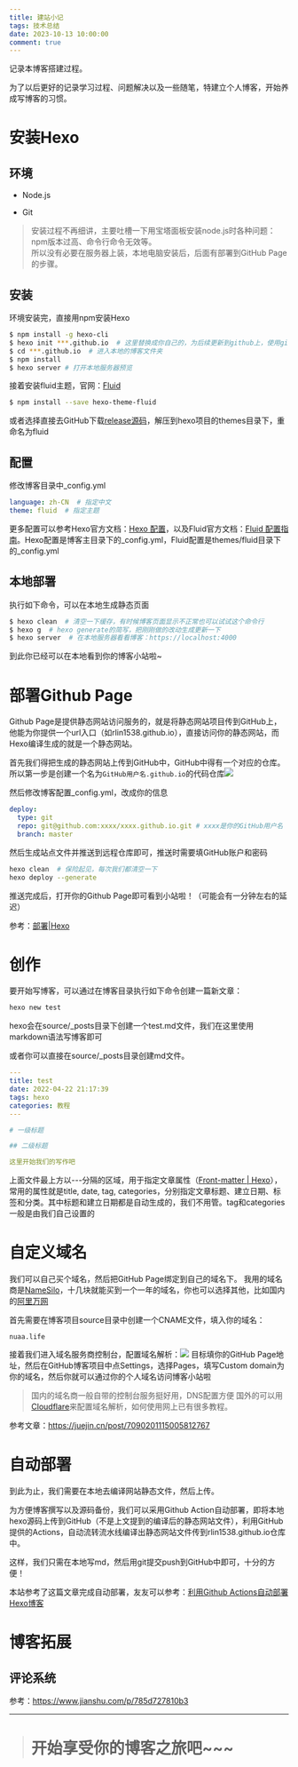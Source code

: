 ```yaml
---
title: 建站小记
tags: 技术总结
date: 2023-10-13 10:00:00
comment: true
---
```

记录本博客搭建过程。

为了以后更好的记录学习过程、问题解决以及一些随笔，特建立个人博客，开始养成写博客的习惯。

# 安装Hexo

## 环境

* Node.js

* Git

> 安装过程不再细讲，主要吐槽一下用宝塔面板安装node.js时各种问题：npm版本过高、命令行命令无效等。\
> 所以没有必要在服务器上装，本地电脑安装后，后面有部署到GitHub Page的步骤。

## 安装

环境安装完，直接用npm安装Hexo

``` bash
$ npm install -g hexo-cli
$ hexo init ***.github.io  # 这里替换成你自己的，为后续更新到github上，使用github名字.github.io
$ cd ***.github.io  # 进入本地的博客文件夹
$ npm install
$ hexo server # 打开本地服务器预览
```

接着安装fluid主题，官网：[Fluid](https://hexo.io/themes/)

``` bash
$ npm install --save hexo-theme-fluid
```

或者选择直接去GitHub下载[release源码](https://github.com/fluid-dev/hexo-theme-fluid/releases/tag/v1.9.5)，解压到hexo项目的themes目录下，重命名为fluid

## 配置

修改博客目录中_config.yml

``` yml
language: zh-CN  # 指定中文
theme: fluid  # 指定主题
```

更多配置可以参考Hexo官方文档：[Hexo 配置](https://hexo.io/zh-cn/docs/configuration)，以及Fluid官方文档：[Fluid 配置指南](https://hexo.fluid-dev.com/docs/guide/)。Hexo配置是博客主目录下的_config.yml，Fluid配置是themes/fluid目录下的_config.yml

## 本地部署

执行如下命令，可以在本地生成静态页面

``` bash
$ hexo clean  # 清空一下缓存，有时候博客页面显示不正常也可以试试这个命令行
$ hexo g  # hexo generate的简写，把刚刚做的改动生成更新一下
$ hexo server  # 在本地服务器看看博客：https://localhost:4000
```

到此你已经可以在本地看到你的博客小站啦~

# 部署Github Page

Github Page是提供静态网站访问服务的，就是将静态网站项目传到GitHub上，他能为你提供一个url入口（如rlin1538.github.io），直接访问你的静态网站，而Hexo编译生成的就是一个静态网站。

首先我们得把生成的静态网站上传到GitHub中，GitHub中得有一个对应的仓库。所以第一步是创建一个名为`GitHub用户名.github.io`的代码仓库![](001.png)

然后修改博客配置_config.yml，改成你的信息

``` yml
deploy:
  type: git
  repo: git@github.com:xxxx/xxxx.github.io.git # xxxx是你的GitHub用户名
  branch: master
```

然后生成站点文件并推送到远程仓库即可，推送时需要填GitHub账户和密码

``` bash
hexo clean  # 保险起见，每次我们都清空一下
hexo deploy --generate
```

推送完成后，打开你的Github Page即可看到小站啦！（可能会有一分钟左右的延迟）

参考：[部署|Hexo](https://hexo.io/zh-cn/docs/one-command-deployment)

# 创作

要开始写博客，可以通过在博客目录执行如下命令创建一篇新文章：

``` bash
hexo new test
```
hexo会在source/_posts目录下创建一个test.md文件，我们在这里使用markdown语法写博客即可

或者你可以直接在source/_posts目录创建md文件。

``` yml
---
title: test
date: 2022-04-22 21:17:39
tags: hexo
categories: 教程
---

# 一级标题

## 二级标题

这里开始我们的写作吧
```

上面文件最上方以---分隔的区域，用于指定文章属性（[Front-matter | Hexo](https://hexo.io/zh-cn/docs/front-matter)），常用的属性就是title, date, tag, categories，分别指定文章标题、建立日期、标签和分类。其中标题和建立日期都是自动生成的，我们不用管。tag和categories一般是由我们自己设置的

# 自定义域名

我们可以自己买个域名，然后把GitHub Page绑定到自己的域名下。
我用的域名商是[NameSilo](https://www.namesilo.com/)，十几块就能买到一个一年的域名，你也可以选择其他，比如国内的[阿里万网](https://wanwang.aliyun.com)

首先需要在博客项目source目录中创建一个CNAME文件，填入你的域名：

```
nuaa.life
```

接着我们进入域名服务商控制台，配置域名解析：![](2023-10-14-13-27-21.png)
目标填你的GitHub Page地址，然后在GitHub博客项目中点Settings，选择Pages，填写Custom domain为你的域名，然后你就可以通过你的个人域名访问博客小站啦

> 国内的域名商一般自带的控制台服务挺好用，DNS配置方便
> 国外的可以用[Cloudflare](https://cloudflare.com)来配置域名解析，如何使用网上已有很多教程。

参考文章：https://juejin.cn/post/7090201115005812767

# 自动部署

到此为止，我们需要在本地去编译网站静态文件，然后上传。

为方便博客撰写以及源码备份，我们可以采用Github Action自动部署，即将本地hexo源码上传到GitHub（不是上文提到的编译后的静态网站文件），利用GitHub提供的Actions，自动流转流水线编译出静态网站文件传到rlin1538.github.io仓库中。

这样，我们只需在本地写md，然后用git提交push到GitHub中即可，十分的方便！

本站参考了这篇文章完成自动部署，友友可以参考：[利用Github Actions自动部署Hexo博客](https://sanonz.github.io/2020/deploy-a-hexo-blog-from-github-actions/)


# 博客拓展

## 评论系统

参考：https://www.jianshu.com/p/785d727810b3

---

> # 开始享受你的博客之旅吧~~~